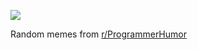 ![](https://preview.redd.it/ghfg1i2vx0ae1.png?width=640&crop=smart&auto=webp&s=48abd5bfc1639aef625b00e760de86a64b5dbcba)

 Random memes from [r/ProgrammerHumor](https://www.reddit.com/r/ProgrammerHumor/)
